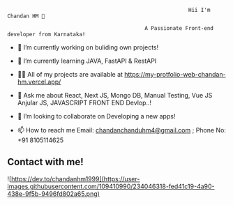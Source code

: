
```
                                                          Hii I'm Chandan HM 👋
```
                                                A Passionate Front-end developer from Karnataka!

- 🔭 I’m currently working on buliding own projects!

- 🌱 I’m currently learning JAVA, FastAPI & RestAPI

- 👨‍💻 All of my projects are available at https://my-protfolio-web-chandan-hm.vercel.app/

- 💬 Ask me about React, Next JS, Mongo DB, Manual Testing, Vue JS Anjular JS, JAVASCRIPT FRONT END Devlop..!

- 💞️ I’m looking to collaborate on Developing a new apps!

- 📫 How to reach me Email: chandanchanduhm4@gmail.com ; Phone No: +91 8105114625

## Contact with me!

![https://dev.to/chandanhm1999](https://user-images.githubusercontent.com/109410990/234046318-fed41c19-4a90-438e-9f5b-9496fd802a65.png)

